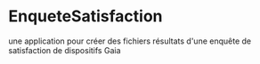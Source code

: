# EnqueteSatisfaction
une application pour créer des fichiers résultats d'une enquête de satisfaction de dispositifs Gaia

